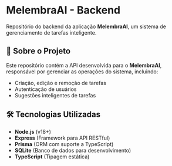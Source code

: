 # MelembraAI - Backend

Repositório do backend da aplicação **MelembraAI**, um sistema de gerenciamento de tarefas inteligente.

## 📌 Sobre o Projeto

Este repositório contém a API desenvolvida para o **MelembraAI**, responsável por gerenciar as operações do sistema, incluindo:

- Criação, edição e remoção de tarefas
- Autenticação de usuários
- Sugestões inteligentes de tarefas

## 🛠 Tecnologias Utilizadas

- **Node.js** (v18+)
- **Express** (Framework para API RESTful)
- **Prisma** (ORM com suporte a TypeScript)
- **SQLite** (Banco de dados para desenvolvimento)
- **TypeScript** (Tipagem estática)
